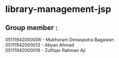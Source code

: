 # library-management-jsp

## Group member :
05111942000006 - Mukhoram Dimasputra Bagawan <br>
05111942000013 - Abyan Ahmad <br>
05111942000019 - Zulfiqar Rahman Aji
